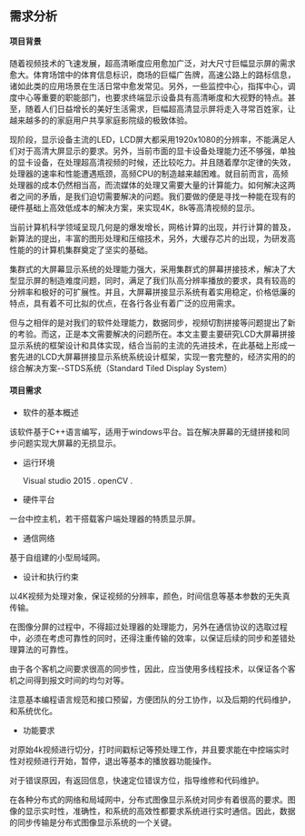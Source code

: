 ## 需求分析

#### 项目背景

随着视频技术的飞速发展，超高清晰度应用愈加广泛，对大尺寸巨幅显示屏的需求愈大。体育场馆中的体育信息标识，商场的巨幅广告牌，高速公路上的路标信息，诸如此类的应用场景在生活日常中愈发常见。另外，一些监控中心，指挥中心，调度中心等重要的职能部门，也要求终端显示设备具有高清晰度和大视野的特点。甚至，随着人们日益增长的美好生活需求，巨幅超高清显示屏将走入寻常百姓家，让越来越多的的家庭用户共享家庭影院级的极致体验。

现阶段，显示设备主流的LED，LCD屏大都采用1920x1080的分辨率，不能满足人们对于高清大屏显示的要求。另外，当前市面的显卡设备处理能力还不够强，单独的显卡设备，在处理超高清视频的时候，还比较吃力。并且随着摩尔定律的失效，处理器的速率和性能遭遇瓶颈，高频CPU的制造越来越困难。就目前而言，高频处理器的成本仍然相当高，而流媒体的处理又需要大量的计算能力。如何解决这两者之间的矛盾，是我们迫切需要解决的问题。我们要做的便是寻找一种能在现有的硬件基础上高效低成本的解决方案，来实现4K，8k等高清视频的显示。

当前计算机科学领域呈现几何是的爆发增长，网格计算的出现，并行计算的普及，新算法的提出，丰富的图形处理和压缩技术，另外，大缓存芯片的出现，为研发高性能的的计算机集群奠定了坚实的基础。

集群式的大屏幕显示系统的处理能力强大，采用集群式的屏幕拼接技术，解决了大型显示屏的制造难度问题，同时，满足了我们队高分辨率播放的要求，具有较高的分辨率和极好的可扩展性。并且，大屏幕拼接显示系统有着实用稳定，价格低廉的特点，具有着不可比拟的优点，在各行各业有着广泛的应用需求。

但与之相伴的是对我们的软件处理能力，数据同步，视频切割拼接等问题提出了新的考验。而这，正是本文需要解决的问题所在。本文主要主要研究LCD大屏幕拼接显示系统的框架设计和具体实现，结合当前的主流的先进技术，在此基础上形成一套先进的LCD大屏幕拼接显示系统系统设计框架，实现一套完整的，经济实用的的综合解决方案--STDS系统（Standard Tiled Display System）

#### 项目需求

* 软件的基本概述

该软件基于C++语言编写，适用于windows平台。旨在解决屏幕的无缝拼接和同步问题实现大屏幕的无损显示。

* 运行环境

  Visual studio 2015 . openCV .

* 硬件平台

一台中控主机，若干搭载客户端处理器的特质显示屏。

* 通信网络

基于自组建的小型局域网。

* 设计和执行约束

以4K视频为处理对象，保证视频的分辨率，颜色，时间信息等基本参数的无失真传输。

在图像分屏的过程中，不得超过处理器的处理能力，另外在通信协议的选取过程中，必须在考虑可靠性的同时，还得注重传输的效率，以保证后续的同步和差错处理算法的可靠性。

由于各个客机之间要求很高的同步性，因此，应当使用多线程技术，以保证各个客机之间得到报文时间的均匀对等。

注意基本编程语言规范和接口预留，方便团队的分工协作，以及后期的代码维护，和系统优化。

* 功能要求

对原始4k视频进行切分，打时间戳标记等预处理工作，并且要求能在中控端实时性对视频进行开始，暂停，退出等基本的播放器功能操作。

对于错误原因，有返回信息，快速定位错误方位，指导维修和代码维护。

在各种分布式的网络和局域网中，分布式图像显示系统对同步有着很高的要求。图像的显示实时性，准确性，和系统的高效性都要求系统进行实时通信。因此，数据的同步传输是分布式图像显示系统的一个关键。

